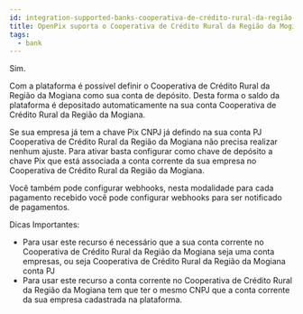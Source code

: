 ```yaml
---
id: integration-supported-banks-cooperativa-de-crédito-rural-da-região-da-mogiana
title: OpenPix suporta o Cooperativa de Crédito Rural da Região da Mogiana ?
tags:
  - bank
---
```


Sim.

Com a plataforma é possível definir o Cooperativa de Crédito Rural da Região da Mogiana como sua conta de depósito. Desta forma o saldo da plataforma é depositado automaticamente na sua conta Cooperativa de Crédito Rural da Região da Mogiana.

Se sua empresa já tem a chave Pix CNPJ já defindo na sua conta PJ Cooperativa de Crédito Rural da Região da Mogiana não precisa realizar nenhum ajuste. Para ativar basta configurar como chave de depósito a chave Pix que está associada a conta corrente da sua empresa no Cooperativa de Crédito Rural da Região da Mogiana.

Você também pode configurar webhooks, nesta modalidade para cada pagamento recebido você pode configurar webhooks para ser notificado de pagamentos.

Dicas Importantes:

- Para usar este recurso é necessário que a sua conta corrente no Cooperativa de Crédito Rural da Região da Mogiana seja uma conta empresas, ou seja Cooperativa de Crédito Rural da Região da Mogiana conta PJ
- Para usar este recurso a conta corrente no Cooperativa de Crédito Rural da Região da Mogiana tem que ter o mesmo CNPJ que a conta corrente da sua empresa cadastrada na plataforma.

